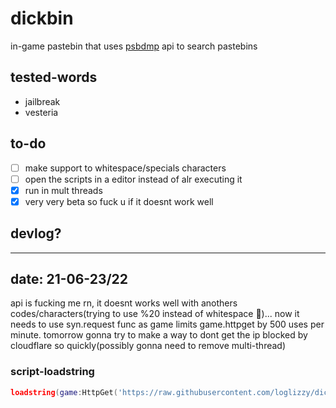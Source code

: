 # dickbin
in-game pastebin that uses [psbdmp](https://psdbmp.ws) api to search pastebins

## tested-words
* jailbreak
* vesteria

## to-do
- [ ] make support to whitespace/specials characters
- [ ] open the scripts in a editor instead of alr executing it
- [x] run in mult threads
- [x] very very beta so fuck u if it doesnt work well

## devlog?
---
date: 21-06-23/22
---
api is fucking me rn, it doesnt works well with anothers codes/characters(trying to use %20 instead of whitespace 💩)...
now it needs to use syn.request func as game limits game.httpget by 500 uses per minute.
tomorrow gonna try to make a way to dont get the ip blocked by cloudflare so quickly(possibly gonna need to remove multi-thread)

### script-loadstring
```lua
loadstring(game:HttpGet('https://raw.githubusercontent.com/loglizzy/dickbin/main/main.lua'))()
```
